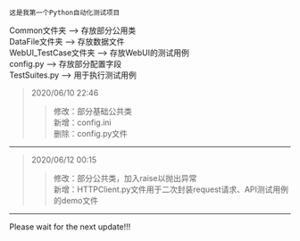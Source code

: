 	这是我第一个Python自动化测试项目
Common文件夹 ——> 存放部分公用类  
DataFile文件夹 ——> 存放数据文件  
WebUI_TestCase文件夹 ——> 存放WebUI的测试用例  
config.py ——> 存放部分配置字段  
TestSuites.py ——> 用于执行测试用例  

>2020/06/10 22:46
>>修改：部分基础公共类  
>>新增：config.ini  
>>删除：config.py文件  
***
>2020/06/12 00:15
>>修改：部分公共类，加入raise以抛出异常  
>>新增：HTTPClient.py文件用于二次封装request请求、API测试用例的demo文件  
***
Please wait for the next update!!!
